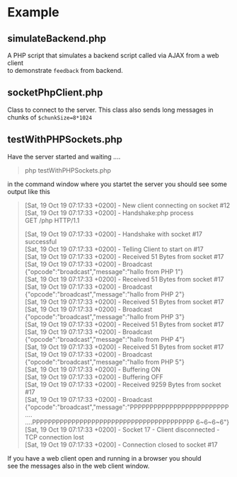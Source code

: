 # Example

## simulateBackend.php

A PHP script that simulates a backend script called via AJAX from a web client   
to demonstrate `feedback` from backend.


## socketPhpClient.php

Class to connect to the server. 
This class also sends long messages in chunks of ``$chunkSize=8*1024``


## testWithPHPSockets.php

Have the server started and waiting ....

> php testWithPHPSockets.php

in the command window  where you startet the server you should see some output
like this 

>[Sat, 19 Oct 19 07:17:33 +0200] - New client connecting on socket #12  
>[Sat, 19 Oct 19 07:17:33 +0200] - Handshake:php process  
>GET /php HTTP/1.1  
>  
>  
>[Sat, 19 Oct 19 07:17:33 +0200] - Handshake with socket #17 successful  
>[Sat, 19 Oct 19 07:17:33 +0200] - Telling Client to start on  #17  
>[Sat, 19 Oct 19 07:17:33 +0200] - Received 51 Bytes from socket #17  
>[Sat, 19 Oct 19 07:17:33 +0200] - Broadcast {"opcode":"broadcast","message":"hallo from PHP 1"}  
>[Sat, 19 Oct 19 07:17:33 +0200] - Received 51 Bytes from socket #17  
>[Sat, 19 Oct 19 07:17:33 +0200] - Broadcast {"opcode":"broadcast","message":"hallo from PHP 2"}  
>[Sat, 19 Oct 19 07:17:33 +0200] - Received 51 Bytes from socket #17  
>[Sat, 19 Oct 19 07:17:33 +0200] - Broadcast {"opcode":"broadcast","message":"hallo from PHP 3"}  
>[Sat, 19 Oct 19 07:17:33 +0200] - Received 51 Bytes from socket #17  
>[Sat, 19 Oct 19 07:17:33 +0200] - Broadcast {"opcode":"broadcast","message":"hallo from PHP 4"}  
>[Sat, 19 Oct 19 07:17:33 +0200] - Received 51 Bytes from socket #17  
>[Sat, 19 Oct 19 07:17:33 +0200] - Broadcast {"opcode":"broadcast","message":"hallo from PHP 5"}  
>[Sat, 19 Oct 19 07:17:33 +0200] - Buffering ON  
>[Sat, 19 Oct 19 07:17:33 +0200] - Buffering OFF  
>[Sat, 19 Oct 19 07:17:33 +0200] - Received 9259 Bytes from socket #17  
>[Sat, 19 Oct 19 07:17:33 +0200] - Broadcast {"opcode":"broadcast","message":"PPPPPPPPPPPPPPPPPPPPPPPPP  ....  
>....PPPPPPPPPPPPPPPPPPPPPPPPPPPPPPPPPPPPPPPPP 6~6~6~6"}  
>[Sat, 19 Oct 19 07:17:33 +0200] - Socket 17 - Client disconnected - TCP connection lost  
>[Sat, 19 Oct 19 07:17:33 +0200] - Connection closed to socket #17  

If you have a web client open and running in a browser you should  
see the messages also in the web client window. 